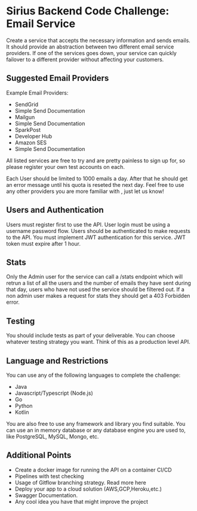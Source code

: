 # Sirius Backend Code Challenge: Email Service

Create a service that accepts the necessary information and sends emails. It should provide an abstraction between two different email service providers. If one of the services goes down, your service can quickly failover to a different provider without affecting your customers.

## Suggested Email Providers
Example Email Providers: 
- SendGrid 
- Simple Send Documentation 
- Mailgun 
- Simple Send Documentation 
- SparkPost 
- Developer Hub 
- Amazon SES 
- Simple Send Documentation

All listed services are free to try and are pretty painless to sign up for, so please register your own test accounts on each.

Each User should be limited to 1000 emails a day. After that he should get an error message until his quota is reseted the next day.
Feel free to use any other providers you are more familiar with , just let us know!

## Users and Authentication
Users must register first to use the API. User login must be using a username password flow.
Users should be authenticated to make requests to the API. You must implement JWT authentication for this service. JWT token must expire after 1 hour.

## Stats
Only the Admin user for the service can call a /stats endpoint which will retrun a list of all the users and the number of emails they have sent during that day, users who have not used the service should be filtered out.
If a non admin user makes a request for stats they should get a 403 Forbidden error.

## Testing
You should include tests as part of your deliverable. You can choose whatever testing strategy you want. Think of this as a production level API.

## Language and Restrictions
You can use any of the following languages to complete the challenge:
- Java
- Javascript/Typescript (Node.js) 
- Go
- Python 
- Kotlin

You are also free to use any framework and library you find suitable. You can use an in memory database or any database engine you are used to, like PostgreSQL, MySQL, Mongo, etc.

## Additional Points
- Create a docker image for running the API on a container CI/CD
- Pipelines with test checking
- Usage of Gitflow branching strategy. Read more here
- Deploy your app to a cloud solution (AWS,GCP,Heroku,etc.)
- Swagger Documentation.
- Any cool idea you have that might improve the project